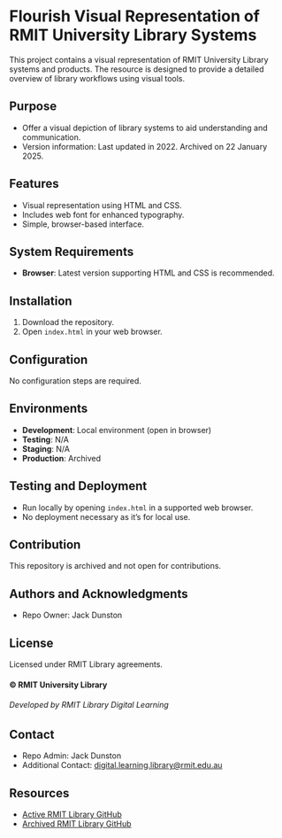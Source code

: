# Flourish Visual Representation of RMIT University Library Systems

This project contains a visual representation of RMIT University Library systems and products. The resource is designed to provide a detailed overview of library workflows using visual tools.

## Purpose

- Offer a visual depiction of library systems to aid understanding and communication.
- Version information: Last updated in 2022. Archived on 22 January 2025.

## Features

- Visual representation using HTML and CSS.
- Includes web font for enhanced typography.
- Simple, browser-based interface.

## System Requirements

- **Browser**: Latest version supporting HTML and CSS is recommended.

## Installation

1. Download the repository.
2. Open `index.html` in your web browser.

## Configuration

No configuration steps are required.

## Environments

- **Development**: Local environment (open in browser)
- **Testing**: N/A
- **Staging**: N/A
- **Production**: Archived

## Testing and Deployment

- Run locally by opening `index.html` in a supported web browser.
- No deployment necessary as it’s for local use.

## Contribution

This repository is archived and not open for contributions.

## Authors and Acknowledgments

- Repo Owner: Jack Dunston

## License

Licensed under RMIT Library agreements.

#### © RMIT University Library

###### Developed by RMIT Library Digital Learning

## Contact

- Repo Admin: Jack Dunston
- Additional Contact: [digital.learning.library@rmit.edu.au](mailto:digital.learning.library@rmit.edu.au)

## Resources

- [Active RMIT Library GitHub](https://github.com/RMITLibrary)
- [Archived RMIT Library GitHub](https://github.com/RMITLibrary-Archived)